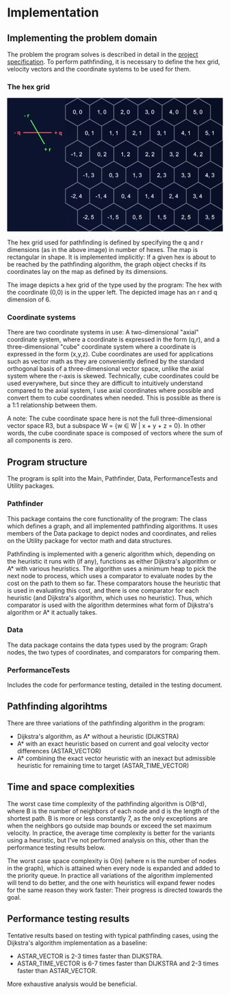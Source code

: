 # Implementation

## Implementing the problem domain

The problem the program solves is described in detail in the [project specification](documentation/project_specification.md). To perform pathfinding, it is necessary to define the hex grid, velocity vectors and the coordinate systems to be used for them.

### The hex grid

![Hex grid](hex_grid_reference.png)

The hex grid used for pathfinding is defined by specifying the q and r dimensions (as in the above image) in number of hexes. The map is rectangular in shape. It is implemented implicitly: If a given hex is about to be reached by the pathfinding algorithm, the graph object checks if its coordinates lay on the map as defined by its dimensions.

The image depicts a hex grid of the type used by the program: The hex with the coordinate (0,0) is in the upper left. The depicted image has an r and q dimension of 6.

### Coordinate systems

There are two coordinate systems in use: A two-dimensional "axial" coordinate system, where a coordinate is expressed in the form (q,r), and a three-dimensional "cube" coordinate system where a coordinate is expressed in the form (x,y,z). Cube coordinates are used for applications such as vector math as they are conveniently defined by the standard orthogonal basis of a three-dimensional vector space, unlike the axial system where the r-axis is skewed. Technically, cube coordinates could be used everywhere, but since they are difficult to intuitively understand compared to the axial system, I use axial coordinates where possible and convert them to cube coordinates when needed. This is possible as there is a 1:1 relationship between them.

A note: The cube coordinate space here is not the full three-dimensional vector space R3, but a subspace W = {w ∈ W | x + y + z = 0}. In other words, the cube coordinate space is composed of vectors where the sum of all components is zero.

## Program structure

The program is split into the Main, Pathfinder, Data, PerformanceTests and Utility packages.

### Pathfinder

This package contains the core functionality of the program: The class which defines a graph, and all implemented pathfinding algorithms. It uses members of the Data package to depict nodes and coordinates, and relies on the Utility package for vector math and data structures.

Pathfinding is implemented with a generic algorithm which, depending on the heuristic it runs with (if any), functions as either Dijkstra's algorithm or A* with various heuristics. The algorithm uses a minimum heap to pick the next node to process, which uses a comparator to evaluate nodes by the cost on the path to them so far. These comparators house the heuristic that is used in evaluating this cost, and there is one comparator for each heuristic (and Dijkstra's algorithm, which uses no heuristic). Thus, which comparator is used with the algorithm determines what form of Dijkstra's algorithm or A* it actually takes.

### Data

The data package contains the data types used by the program: Graph nodes, the two types of coordinates, and comparators for comparing them.

### PerformanceTests

Includes the code for performance testing, detailed in the testing document.

## Pathfinding algorihtms

There are three variations of the pathfinding algorithm in the program:
- Dijkstra's algorithm, as A* without a heuristic (DIJKSTRA)
- A* with an exact heuristic based on current and goal velocity vector differences (ASTAR_VECTOR)
- A* combining the exact vector heuristic with an inexact but admissible heuristic for remaining time to target (ASTAR_TIME_VECTOR)

## Time and space complexities

The worst case time complexity of the pathfinding algorithm is O(B^d), where B is the number of neighbors of each node and d is the length of the shortest path. B is more or less constantly 7, as the only exceptions are when the neighbors go outside map bounds or exceed the set maximum velocity. In practice, the average time complexity is better for the variants using a heuristic, but I've not performed analysis on this, other than the performance testing results below.

The worst case space complexity is O(n) (where n is the number of nodes in the graph), which is attained when every node is expanded and added to the priority queue. In practice all variations of the algorithm implemented will tend to do better, and the one with heuristics will expand fewer nodes for the same reason they work faster: Their progress is directed towards the goal.

## Performance testing results

Tentative results based on testing with typical pathfinding cases, using the Dijkstra's algorithm implementation as a baseline:
- ASTAR_VECTOR is 2-3 times faster than DIJKSTRA.
- ASTAR_TIME_VECTOR is 6-7 times faster than DIJKSTRA and 2-3 times faster than ASTAR_VECTOR.

More exhaustive analysis would be beneficial.
